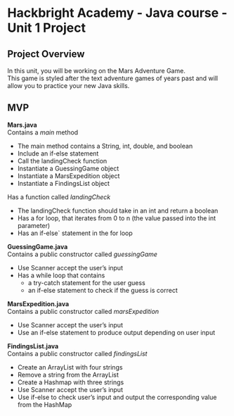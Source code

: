 # Hackbright Academy - Java course - Unit 1 Project

## Project Overview ##
In this unit, you will be working on the Mars Adventure Game.  
This game is styled after the text adventure games of years past and will allow you to practice your new Java skills.

## MVP ##
**Mars.java**  
Contains a *main* method
  - The main method contains a String, int, double, and boolean
  - Include an if-else statement
  - Call the landingCheck function
  - Instantiate a GuessingGame object
  - Instantiate a MarsExpedition object
  - Instantiate a FindingsList object

Has a function called *landingCheck*
  - The landingCheck function should take in an int and return a boolean
  - Has a for loop, that iterates from 0 to n (the value passed into the int parameter)
  - Has an if-else` statement in the for loop

**GuessingGame.java**  
Contains a public constructor called *guessingGame*
  - Use Scanner accept the user’s input
  - Has a while loop that contains
    - a try-catch statement for the user guess
    - an if-else statement to check if the guess is correct

**MarsExpedition.java**  
Contains a public constructor called *marsExpedition*
  - Use Scanner accept the user’s input
  - Use an if-else statement to produce output depending on user input

**FindingsList.java**  
Contains a public constructor called *findingsList*
  - Create an ArrayList with four strings
  - Remove a string from the ArrayList
  - Create a Hashmap with three strings
  - Use Scanner accept the user’s input
  - Use if-else to check user’s input and output the corresponding value from the HashMap

    
